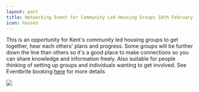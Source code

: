 ```yaml
---
layout: post
title: Networking Event for Community Led Housing Groups 18th February
icon: houses
---
```

This is an opportunity for Kent's community led housing groups to get together, hear each others' plans and progress.  Some groups will be further down the line than others so it's a good place to make connections so you can share knowledge and information freely.  Also suitable for people thinking of setting up groups and individuals wanting to get involved.  See Eventbrite booking [here](https://www.eventbrite.co.uk/e/clh-groups-networking-event-tickets-137437991733?keep_tld=1) for more details

![](/uploads/invitation-to-register.jpg)